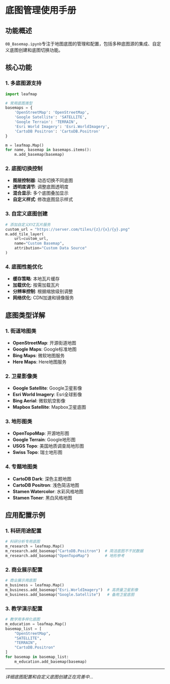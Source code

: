 # 底图管理使用手册

## 功能概述

`0B_Basemap.ipynb`专注于地图底图的管理和配置，包括多种底图源的集成、自定义底图创建和底图切换功能。

## 核心功能

### 1. 多底图源支持
```python
import leafmap

# 常用底图类型
basemaps = {
    'OpenStreetMap': 'OpenStreetMap',
    'Google Satellite': 'SATELLITE',
    'Google Terrain': 'TERRAIN', 
    'Esri World Imagery': 'Esri.WorldImagery',
    'CartoDB Positron': 'CartoDB.Positron'
}

m = leafmap.Map()
for name, basemap in basemaps.items():
    m.add_basemap(basemap)
```

### 2. 底图切换控制
- **图层控制器**: 动态切换不同底图
- **透明度调节**: 调整底图透明度
- **混合显示**: 多个底图叠加显示
- **自定义样式**: 修改底图显示样式

### 3. 自定义底图创建
```python
# 添加自定义XYZ瓦片服务
custom_url = "https://server.com/tiles/{z}/{x}/{y}.png"
m.add_tile_layer(
    url=custom_url,
    name="Custom Basemap",
    attribution="Custom Data Source"
)
```

### 4. 底图性能优化
- **缓存策略**: 本地瓦片缓存
- **加载优化**: 按需加载瓦片
- **分辨率控制**: 根据缩放级别调整
- **网络优化**: CDN加速和镜像服务

## 底图类型详解

### 1. 街道地图类
- **OpenStreetMap**: 开源街道地图
- **Google Maps**: Google标准地图
- **Bing Maps**: 微软地图服务
- **Here Maps**: Here地图服务

### 2. 卫星影像类
- **Google Satellite**: Google卫星影像
- **Esri World Imagery**: Esri全球影像
- **Bing Aerial**: 微软航空影像
- **Mapbox Satellite**: Mapbox卫星底图

### 3. 地形图类
- **OpenTopoMap**: 开源地形图
- **Google Terrain**: Google地形图
- **USGS Topo**: 美国地质调查局地形图
- **Swiss Topo**: 瑞士地形图

### 4. 专题地图类
- **CartoDB Dark**: 深色主题地图
- **CartoDB Positron**: 浅色简洁地图
- **Stamen Watercolor**: 水彩风格地图
- **Stamen Toner**: 黑白风格地图

## 应用配置示例

### 1. 科研用途配置
```python
# 科研分析专用底图
m_research = leafmap.Map()
m_research.add_basemap("CartoDB.Positron")  # 简洁底图不干扰数据
m_research.add_basemap("OpenTopoMap")       # 地形参考
```

### 2. 商业展示配置
```python
# 商业展示用底图
m_business = leafmap.Map()
m_business.add_basemap("Esri.WorldImagery")  # 高质量卫星影像
m_business.add_basemap("Google.Satellite")   # 备用卫星底图
```

### 3. 教学演示配置
```python
# 教学用多样化底图
m_education = leafmap.Map()
basemap_list = [
    "OpenStreetMap",
    "SATELLITE", 
    "TERRAIN",
    "CartoDB.Positron"
]
for basemap in basemap_list:
    m_education.add_basemap(basemap)
```

---

*详细底图配置和自定义底图创建正在完善中...*
